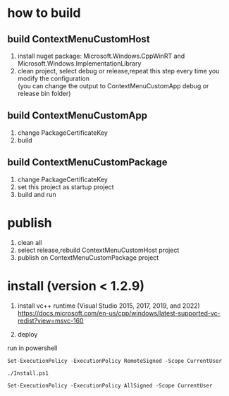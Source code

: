 # how to build

## build ContextMenuCustomHost
1. install nuget package: Microsoft.Windows.CppWinRT and Microsoft.Windows.ImplementationLibrary
2. clean project, select debug or release,repeat this step every time you modify the configuration   
(you can change the output to ContextMenuCustomApp debug or release bin folder)

## build ContextMenuCustomApp
1. change PackageCertificateKey
2. build

## build ContextMenuCustomPackage

1. change PackageCertificateKey
2. set this project as startup project
3. build and run

# publish
1. clean all
2. select release,rebuild ContextMenuCustomHost project
3. publish on ContextMenuCustomPackage project

# install  (version < 1.2.9)
1. install vc++ runtime  (Visual Studio 2015, 2017, 2019, and 2022)  
https://docs.microsoft.com/en-us/cpp/windows/latest-supported-vc-redist?view=msvc-160

2. deploy

run in powershell
```
Set-ExecutionPolicy -ExecutionPolicy RemoteSigned -Scope CurrentUser

./Install.ps1

Set-ExecutionPolicy -ExecutionPolicy AllSigned -Scope CurrentUser
```
